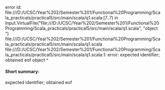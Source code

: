 error id: file:///D:/UCSC/Year%202/Semester%201/Functional%20Programming/Scala_practicals/practical5/src/main/scala/q1.scala:[7..7) in Input.VirtualFile("file:///D:/UCSC/Year%202/Semester%201/Functional%20Programming/Scala_practicals/practical5/src/main/scala/q1.scala", "object ")
file:///D:/UCSC/Year%202/Semester%201/Functional%20Programming/Scala_practicals/practical5/src/main/scala/q1.scala
file:///D:/UCSC/Year%202/Semester%201/Functional%20Programming/Scala_practicals/practical5/src/main/scala/q1.scala:1: error: expected identifier; obtained eof
object 
       ^
#### Short summary: 

expected identifier; obtained eof